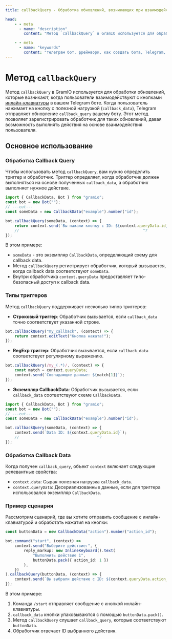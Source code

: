 ```yaml
---
title: callbackQuery - Обработка обновлений, возникающих при взаимодействии пользователей с инлайн-клавиатурой

head:
    - - meta
      - name: "description"
        content: "Метод `callbackQuery` в GramIO используется для обработки обновлений, которые возникают, когда пользователи взаимодействуют с кнопками инлайн-клавиатуры в вашем Telegram боте. Когда пользователь нажимает на кнопку с полезной нагрузкой callback data, Telegram отправляет обновление `callback_query` вашему боту. Этот метод позволяет зарегистрировать обработчик для таких обновлений, давая возможность выполнять действия на основе взаимодействия пользователя."

    - - meta
      - name: "keywords"
        content: "телеграм бот, фреймворк, как создать бота, Telegram, Telegram Bot API, GramIO, TypeScript, JavaScript, Node.JS, Nodejs, Deno, Bun, callback query, обработка нажатий, инлайн клавиатура, callback data, ответ на нажатие кнопки, answerCallbackQuery, regex callback, json callback, parse callback, валидация callback, колбек запросы, обработчик колбеков, взаимодействие с кнопками, обработка действий пользователя"
---
```


# Метод `callbackQuery`

Метод `callbackQuery` в GramIO используется для обработки обновлений, которые возникают, когда пользователи взаимодействуют с кнопками [инлайн-клавиатуры](/ru/keyboards/inline-keyboard) в вашем Telegram боте. Когда пользователь нажимает на кнопку с полезной нагрузкой (`callback_data`), Telegram отправляет обновление `callback_query` вашему боту. Этот метод позволяет зарегистрировать обработчик для таких обновлений, давая возможность выполнять действия на основе взаимодействия пользователя.

## Основное использование

### Обработка Callback Query

Чтобы использовать метод `callbackQuery`, вам нужно определить триггер и обработчик. Триггер определяет, когда обработчик должен выполняться на основе полученных `callback_data`, а обработчик выполняет нужное действие.

```ts twoslash
import { CallbackData, Bot } from "gramio";
const bot = new Bot("");
// ---cut---
const someData = new CallbackData("example").number("id");

bot.callbackQuery(someData, (context) => {
    return context.send(`Вы нажали кнопку с ID: ${context.queryData.id}`);
    //                                                      ^?
});
```

В этом примере:

-   `someData` - это экземпляр `CallbackData`, определяющий схему для callback data.
-   Метод `callbackQuery` регистрирует обработчик, который вызывается, когда callback data соответствуют `someData`.
-   Внутри обработчика `context.queryData` предоставляет типо-безопасный доступ к callback data.

### Типы триггеров

Метод `callbackQuery` поддерживает несколько типов триггеров:

-   **Строковый триггер**: Обработчик вызывается, если `callback_data` точно соответствует указанной строке.

```ts
bot.callbackQuery("my_callback", (context) => {
    return context.editText("Кнопка нажата!");
});
```

-   **RegExp триггер**: Обработчик вызывается, если `callback_data` соответствует регулярному выражению.

```ts
bot.callbackQuery(/my_(.*)/, (context) => {
    const match = context.queryData;
    context.send(`Совпадающие данные: ${match[1]}`);
});
```

-   **Экземпляр CallbackData**: Обработчик вызывается, если `callback_data` соответствуют схеме `CallbackData`.

```ts twoslash
import { CallbackData, Bot } from "gramio";
const bot = new Bot("");
// ---cut---
const someData = new CallbackData("example").number("id");

bot.callbackQuery(someData, (context) => {
    context.send(`Data ID: ${context.queryData.id}`);
    //                                  ^?
});
```

### Обработка Callback Data

Когда получен `callback_query`, объект `context` включает следующие релевантные свойства:

-   `context.data`: Сырая полезная нагрузка `callback_data`.
-   `context.queryData`: Десериализованные данные, если для триггера использовался экземпляр `CallbackData`.

### Пример сценария

Рассмотрим сценарий, где вы хотите отправить сообщение с инлайн-клавиатурой и обработать нажатия на кнопки:

```ts
const buttonData = new CallbackData("action").number("action_id");

bot.command("start", (context) =>
    context.send("Выберите действие:", {
        reply_markup: new InlineKeyboard().text(
            "Выполнить действие 1",
            buttonData.pack({ action_id: 1 })
        ),
    })
).callbackQuery(buttonData, (context) => {
    context.send(`Вы выбрали действие с ID: ${context.queryData.action_id}`);
});
```

В этом примере:

1. Команда `/start` отправляет сообщение с кнопкой инлайн-клавиатуры.
2. `callback_data` кнопки упаковываются с помощью `buttonData.pack()`.
3. Метод `callbackQuery` слушает `callback_query`, которые соответствуют `buttonData`.
4. Обработчик отвечает ID выбранного действия.
